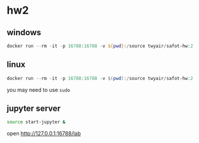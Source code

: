 # hw2

## windows

```powershell
docker run --rm -it -p 16788:16788 -v ${pwd}:/source twyair/safot-hw:2
```

## linux

```powershell
docker run --rm -it -p 16788:16788 -v $(pwd):/source twyair/safot-hw:2
```

you may need to use `sudo`

## jupyter server

```bash
source start-jupyter &
```

open <http://127.0.0.1:16788/lab>
